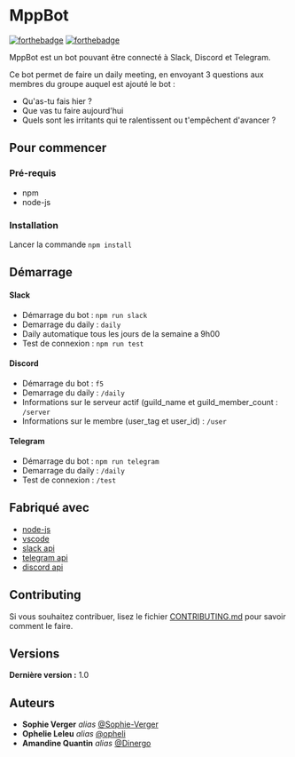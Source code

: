 # MppBot

[![forthebadge](http://forthebadge.com/images/badges/built-with-love.svg)](http://forthebadge.com)  [![forthebadge](http://forthebadge.com/images/badges/powered-by-electricity.svg)](http://forthebadge.com)

MppBot est un bot pouvant être connecté à Slack, Discord et Telegram.

Ce bot permet de faire un daily meeting, en envoyant 3 questions aux membres du groupe auquel est ajouté le bot :
- Qu'as-tu fais hier ?
- Que vas tu faire aujourd'hui
- Quels sont les irritants qui te ralentissent ou t'empêchent d'avancer ?


## Pour commencer

### Pré-requis

- npm
- node-js

### Installation
Lancer la commande ``npm install`` 

## Démarrage

#### Slack
- Démarrage du bot : ``npm run slack``
- Demarrage du daily : ``daily``
- Daily automatique tous les jours de la semaine a 9h00
- Test de connexion : ``npm run test``

#### Discord
- Démarrage du bot : ``f5``
- Demarrage du daily : ``/daily``
- Informations sur le serveur actif (guild_name et guild_member_count : ``/server``
- Informations sur le membre (user_tag et user_id) : ``/user``

#### Telegram
- Démarrage du bot : ``npm run telegram``
- Demarrage du daily : ``/daily``
- Test de connexion : ``/test``

## Fabriqué avec
- [node-js](https://nodejs.org)
- [vscode](https://code.visualstudio.com)
- [slack api](https://api.slack.com)
- [telegram api](https://telegraf.js.org)
- [discord api](https://discordjs.guide)

## Contributing

Si vous souhaitez contribuer, lisez le fichier [CONTRIBUTING.md](https://example.org) pour savoir comment le faire.

## Versions
**Dernière version :** 1.0

## Auteurs
* **Sophie Verger** _alias_ [@Sophie-Verger](https://github.com/Sophie-Verger)
* **Ophelie Leleu** _alias_ [@opheli](https://github.com/opheli)
* **Amandine Quantin** _alias_ [@Dinergo](https://github.com/Dinergo)
